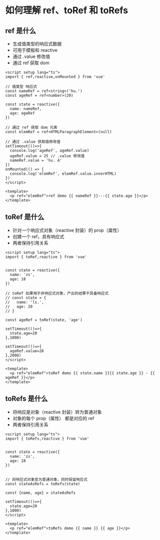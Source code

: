 # 如何理解 ref、toRef 和 toRefs

## ref 是什么

- 生成值类型的响应式数据
- 可用于模板和 reactive
- 通过 .value 修改值
- 通过 ref 获取 dom

```vue
<script setup lang="ts">
import { ref,reactive,onMounted } from 'vue'

// 值类型 响应式
const nameRef = ref<string>('hu.')
const ageRef = ref<number>(20)

const state = reactive({
  name: nameRef,
  age: ageRef
})

// 通过 ref 获取 dom 元素
const elemRef = ref<HTMLParagraphElement>(null)

// 通过 .value 获取值修改值
setTimeout(()=>{
  console.log('ageRef', ageRef.value)
  ageRef.value = 25 // .value 修改值
  nameRef.value = 'hu. A'
})
onMounted(() => {
  console.log('elemRef', elemRef.value.innerHTML)
})
</script>

<template>
  <p ref="elemRef">ref demo {{ nameRef }}---{{ state.age }}</p>
</template>
```

## toRef 是什么

- 针对一个响应式对象（reactive 封装）的 prop（属性）
- 创建一个 ref，具有响应式
- 两者保持引用关系

```vue
<script setup lang="ts">
import { toRef,reactive } from 'vue'


const state = reactive({
  name: 'zs',
  age: 18
})

// toRef 如果用于非响应式对象，产出的结果不具备响应式
// const state = {
//   name: 'ls.',
//   age: 20
// }

const ageRef = toRef(state, 'age')

setTimeout(()=>{
  state.age=20
},1000)

setTimeout(()=>{
  ageRef.value=26
},2000)
</script>

<template>
  <p ref="elemRef">toRef demo {{ state.name }}{{ state.age }} - {{ ageRef }}</p>
</template>

```

## toRefs 是什么

- 将响应是对象（reactive 封装）转为普通对象
- 对象的每个 prop（属性） 都是对应的 ref
- 两者保持引用关系

```vue
<script setup lang="ts">
import { toRefs,reactive } from 'vue'


const state = reactive({
  name: 'zs',
  age: 18
})


// 将响应式对象变为普通对象，同时保留响应式
const stateAsRefs = toRefs(state)

const {name, age} = stateAsRefs

setTimeout(()=>{
  state.age=20
},1000)
</script>

<template>
  <p ref="elemRef">toRefs demo {{ name }} {{ age }}</p>
</template>

```